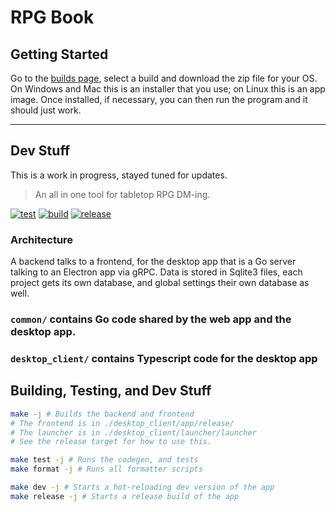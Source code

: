 # RPG Book

## Getting Started

Go to the [builds page](https://github.com/djpiper28/rpg-book/actions/workflows/release.yml?query=branch%3Amain), select a build and download the zip file for your OS.
On Windows and Mac this is an installer that you use; on Linux this is an app image. Once installed, if necessary, you can then run the program and it should just work.

---

## Dev Stuff

This is a work in progress, stayed tuned for updates.

> An all in one tool for tabletop RPG DM-ing.

[![test](https://github.com/djpiper28/rpg-book/actions/workflows/test.yml/badge.svg)](https://github.com/djpiper28/rpg-book/actions/workflows/test.yml)
[![build](https://github.com/djpiper28/rpg-book/actions/workflows/build.yml/badge.svg)](https://github.com/djpiper28/rpg-book/actions/workflows/build.yml)
[![release](https://github.com/djpiper28/rpg-book/actions/workflows/release.yml/badge.svg)](https://github.com/djpiper28/rpg-book/actions/workflows/release.yml)

### Architecture

A backend talks to a frontend, for the desktop app that is a Go server talking to an Electron app via gRPC. Data is stored in Sqlite3 files, each project gets its own
database, and global settings their own database as well.

### `common/` contains Go code shared by the web app and the desktop app.

### `desktop_client/` contains Typescript code for the desktop app

## Building, Testing, and Dev Stuff

```sh
make -j # Builds the backend and frontend
# The frontend is in ./desktop_client/app/release/
# The launcher is in ./desktop_client/launcher/launcher
# See the release target for how to use this.

make test -j # Runs the codegen, and tests
make format -j # Runs all formatter scripts

make dev -j # Starts a hot-reloading dev version of the app
make release -j # Starts a release build of the app
```
